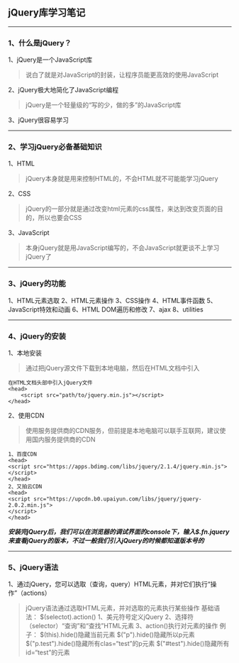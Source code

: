 ## jQuery库学习笔记
***
### 1、什么是jQuery？
1、jQuery是一个JavaScript库
>说白了就是对JavaScript的封装，让程序员能更高效的使用JavaScript

2、jQuery极大地简化了JavaScript编程
> jQuery是一个轻量级的“写的少，做的多”的JavaScript库

3、jQuery很容易学习
***
### 2、学习jQuery必备基础知识
1、HTML
> jQuery本身就是用来控制HTML的，不会HTML就不可能能学习jQuery

2、CSS
> jQuery的一部分就是通过改变html元素的css属性，来达到改变页面的目的，所以也要会CSS

3、JavaScript
> 本身jQuery就是用JavaScript编写的，不会JavaScript就更谈不上学习jQuery了
***
### 3、jQuery的功能
1、HTML元素选取
2、HTML元素操作
3、CSS操作
4、HTML事件函数
5、JavaScript特效和动画
6、HTML DOM遍历和修改
7、ajax
8、utilities
***
### 4、jQuery的安装
1、本地安装
> 通过把jQuery源文件下载到本地电脑，然后在HTML文档中引入
```
在HTML文档头部中引入jQuery文件
<head>
    <script src="path/to/jquery.min.js"></script>
</head>
```
2、使用CDN
> 使用服务提供商的CDN服务，但前提是本地电脑可以联手互联网，建议使用国内服务提供商的CDN
```
1、百度CDN
<head>
<script src="https://apps.bdimg.com/libs/jquery/2.1.4/jquery.min.js">
</script>
</head>
2、又拍云CDN
<head>
<script src="https://upcdn.b0.upaiyun.com/libs/jquery/jquery-2.0.2.min.js">
</script>
</head>
```
***安装完jQuery后，我们可以在浏览器的调试界面的console下，输入$.fn.jquery来查看jQuery的版本，不过一般我们引入jQuery的时候都知道版本号的***
***
### 5、jQuery语法
1、通过jQuery，您可以选取（查询，query）HTML元素，并对它们执行“操作”（actions）
> jQuery语法通过选取HTML元素，并对选取的元素执行某些操作
基础语法：
\$(selectot).action()
1、美元符号定义jQuery
2、选择符（selector）“查询”和“查找”HTML元素
3、action()执行对元素的操作
例子：
\$(this).hide()隐藏当前元素
\$("p").hide()隐藏所以p元素
\$("p.test").hide()隐藏所有clas=“test”的p元素
\$("#test").hide()隐藏所有id=“test”的元素